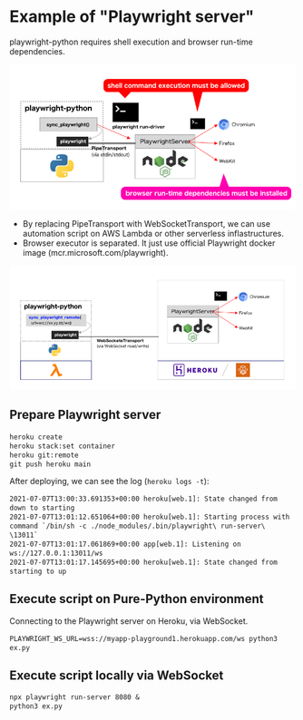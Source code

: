 # Example of "Playwright server"

playwright-python requires shell execution and browser run-time dependencies.

![image](./docs/current.png)

* By replacing PipeTransport with WebSocketTransport, we can use automation script on AWS Lambda or other serverless inflastructures.
* Browser executor is separated. It just use official Playwright docker image (mcr.microsoft.com/playwright).

![image](./docs/after.png)

## Prepare Playwright server

```
heroku create
heroku stack:set container
heroku git:remote
git push heroku main
```

After deploying, we can see the log (`heroku logs -t`):

```
2021-07-07T13:00:33.691353+00:00 heroku[web.1]: State changed from down to starting
2021-07-07T13:01:12.651064+00:00 heroku[web.1]: Starting process with command `/bin/sh -c ./node_modules/.bin/playwright\ run-server\ \13011`
2021-07-07T13:01:17.061869+00:00 app[web.1]: Listening on ws://127.0.0.1:13011/ws
2021-07-07T13:01:17.145695+00:00 heroku[web.1]: State changed from starting to up
```

## Execute script on Pure-Python environment

Connecting to the Playwright server on Heroku, via WebSocket.

```
PLAYWRIGHT_WS_URL=wss://myapp-playground1.herokuapp.com/ws python3 ex.py
```

## Execute script locally via WebSocket

```
npx playwright run-server 8080 &
python3 ex.py
```
